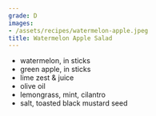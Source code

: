 ```yaml
---
grade: D
images:
- /assets/recipes/watermelon-apple.jpeg
title: Watermelon Apple Salad
---
```

<!-- stub -->
- watermelon, in sticks
- green apple, in sticks
- lime zest & juice
- olive oil
- lemongrass, mint, cilantro
- salt, toasted black mustard seed
<!-- endstub -->